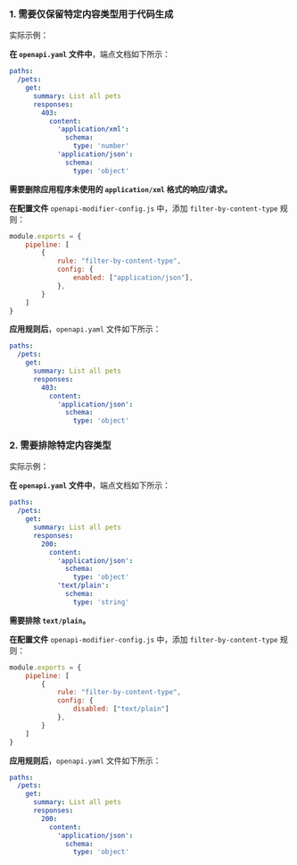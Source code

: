 <a name="custom_anchor_motivation_1"></a>
### 1. 需要仅保留特定内容类型用于代码生成

实际示例：

**在 `openapi.yaml` 文件中**，端点文档如下所示：

```yaml
paths:
  /pets:
    get:
      summary: List all pets
      responses:
        403:
          content:
            'application/xml':
              schema:
                type: 'number'
            'application/json':
              schema:
                type: 'object'
```
**需要删除应用程序未使用的 `application/xml` 格式的响应/请求。**

**在配置文件** `openapi-modifier-config.js` 中，添加 `filter-by-content-type` 规则：

```js
module.exports = {
    pipeline: [
        {
            rule: "filter-by-content-type",
            config: {
                enabled: ["application/json"],
            },
        }
    ]
}
```

**应用规则后**，`openapi.yaml` 文件如下所示：

```yaml
paths:
  /pets:
    get:
      summary: List all pets
      responses:
        403:
          content:
            'application/json':
              schema:
                type: 'object'
```

<a name="custom_anchor_motivation_2"></a>
### 2. 需要排除特定内容类型

实际示例：

**在 `openapi.yaml` 文件中**，端点文档如下所示：

```yaml
paths:
  /pets:
    get:
      summary: List all pets
      responses:
        200:
          content:
            'application/json':
              schema:
                type: 'object'
            'text/plain':
              schema:
                type: 'string'
```

**需要排除 `text/plain`。**

**在配置文件** `openapi-modifier-config.js` 中，添加 `filter-by-content-type` 规则：

```js
module.exports = {
    pipeline: [
        {
            rule: "filter-by-content-type",
            config: {
                disabled: ["text/plain"]
            },
        }
    ]
}
```

**应用规则后**，`openapi.yaml` 文件如下所示：

```yaml
paths:
  /pets:
    get:
      summary: List all pets
      responses:
        200:
          content:
            'application/json':
              schema:
                type: 'object'
``` 
